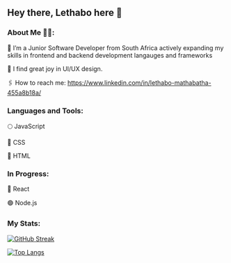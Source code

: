 ## Hey there, Lethabo here 👋

### About Me 👩‍💻:

🦾 I’m a Junior Software Developer from South Africa actively expanding my skills in frontend and backend development langauges and frameworks

🎡 I find great joy in UI/UX design. 

🖇 How to reach me: https://www.linkedin.com/in/lethabo-mathabatha-455a8b18a/




### Languages and Tools:
🌕 JavaScript

🔵 CSS

🔴 HTML


### In Progress:
🌌 React 

🟢 Node.js





### My Stats:
[![GitHub Streak](https://streak-stats.demolab.com?user=lethabomathabatha&theme=transparent&hide_border=true&border_radius=14&exclude_days=Sun%2CSat)](https://git.io/streak-stats)

[![Top Langs](https://github-readme-stats.vercel.app/api/top-langs/?username=lethabomathabatha&layout=donut&theme=transparent&hide_border=true&border_radius=14)](https://github.com/lethabomathabatha/github-readme-stats)
